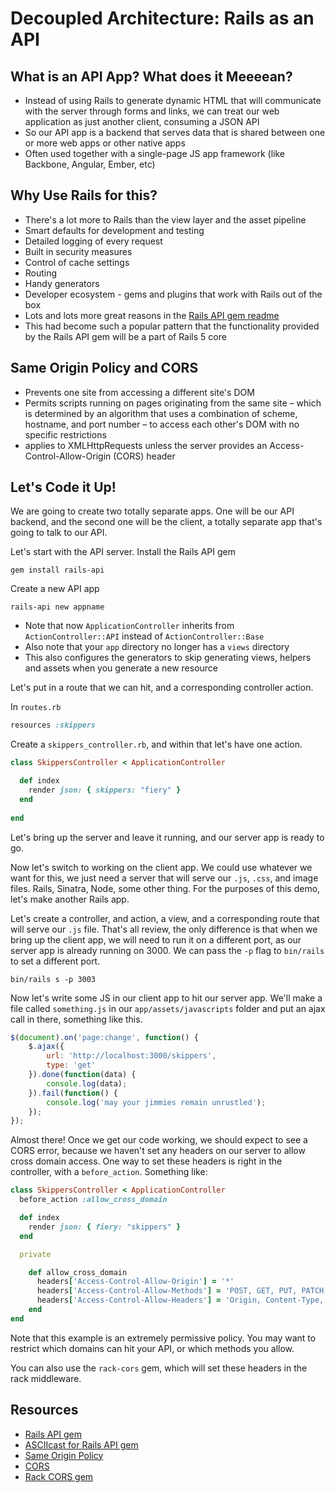 # Decoupled Architecture: Rails as an API

## What is an API App?  What does it Meeeean?

- Instead of using Rails to generate dynamic HTML that will communicate with the server through forms and links, we can treat our web application as just another client, consuming a JSON API
- So our API app is a backend that serves data that is shared between one or more web apps or other native apps
- Often used together with a single-page JS app framework (like Backbone, Angular, Ember, etc)

## Why Use Rails for this?

- There's a lot more to Rails than the view layer and the asset pipeline
- Smart defaults for development and testing
- Detailed logging of every request
- Built in security measures
- Control of cache settings
- Routing
- Handy generators
- Developer ecosystem - gems and plugins that work with Rails out of the box
- Lots and lots more great reasons in the [Rails API gem readme](https://github.com/rails-api/rails-api/blob/master/README.md#why-use-rails-for-json-apis)
- This had become such a popular pattern that the functionality provided by the Rails API gem will be a part of Rails 5 core

## Same Origin Policy and CORS

- Prevents one site from accessing a different site's DOM
- Permits scripts running on pages originating from the same site – which is determined by an algorithm that uses a combination of scheme, hostname, and port number – to access each other's DOM with no specific restrictions
- applies to XMLHttpRequests unless the server provides an Access-Control-Allow-Origin (CORS) header

## Let's Code it Up!

We are going to create two totally separate apps.  One will be our API backend, and the second one will be the client, a totally separate app that's going to talk to our API.  

Let's start with the API server.  Install the Rails API gem
```
gem install rails-api
```

Create a new API app
```
rails-api new appname
```

- Note that now `ApplicationController` inherits from `ActionController::API` instead of `ActionController::Base`
- Also note that your `app` directory no longer has a `views` directory
- This also configures the generators to skip generating views, helpers and assets when you generate a new resource

Let's put in a route that we can hit, and a corresponding controller action.

In `routes.rb`

```ruby
resources :skippers
```

Create a `skippers_controller.rb`, and within that let's have one action.

```ruby
class SkippersController < ApplicationController

  def index
    render json: { skippers: "fiery" }
  end
  
end
```

Let's bring up the server and leave it running, and our server app is ready to go.

Now let's switch to working on the client app.  We could use whatever we want for this, we just need a server that will serve our `.js`, `.css`, and image files.  Rails, Sinatra, Node, some other thing.  For the purposes of this demo, let's make another Rails app.

Let's create a controller, and action, a view, and a corresponding route that will serve our `.js` file.   That's all review, the only difference is that when we bring up the client app, we will need to run it on a different port, as our server app is already running on 3000.  We can pass the `-p` flag to `bin/rails` to set a different port.

`bin/rails s -p 3003`

Now let's write some JS in our client app to hit our server app.  We'll make a file called `something.js` in our `app/assets/javascripts` folder and put an ajax call in there, something like this.

```javascript
$(document).on('page:change', function() {
    $.ajax({
        url: 'http://localhost:3000/skippers',
        type: 'get'
    }).done(function(data) {
        console.log(data);
    }).fail(function() {
        console.log('may your jimmies remain unrustled');
    });
});
```

Almost there!  Once we get our code working, we should expect to see a CORS error, because we haven't set any headers on our server to allow cross domain access.  One way to set these headers is right in the controller, with a `before_action`.  Something like:

```ruby
class SkippersController < ApplicationController
  before_action :allow_cross_domain

  def index
    render json: { fiery: "skippers" }
  end

  private

    def allow_cross_domain
      headers['Access-Control-Allow-Origin'] = '*'
      headers['Access-Control-Allow-Methods'] = 'POST, GET, PUT, PATCH, DELETE, OPTIONS'
      headers['Access-Control-Allow-Headers'] = 'Origin, Content-Type, Accept, Authorization, Token'
    end
end
```

Note that this example is an extremely permissive policy.  You may want to restrict which domains can hit your API, or which methods you allow.

You can also use the `rack-cors` gem, which will set these headers in the rack middleware.

## Resources
- [Rails API gem](https://github.com/rails-api/rails-api)
- [ASCIIcast for Rails API gem](http://railscasts.com/episodes/348-the-rails-api-gem?view=asciicast)
- [Same Origin Policy](http://en.wikipedia.org/wiki/Same-origin_policy)
- [CORS](http://en.wikipedia.org/wiki/Cross-origin_resource_sharing)
- [Rack CORS gem](http://en.wikipedia.org/wiki/Cross-origin_resource_sharing)
